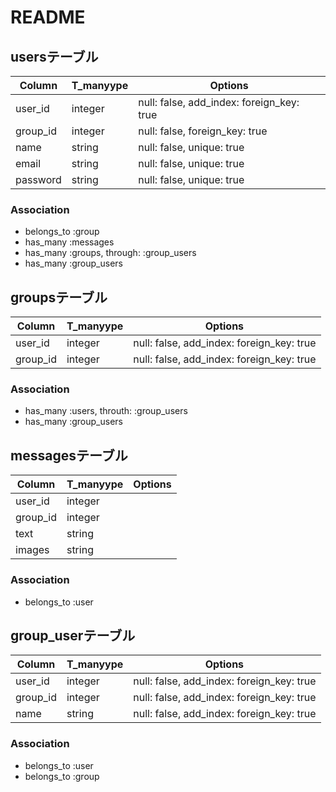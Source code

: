 # README

## usersテーブル

|Column|T_manyype|Options|
|------|----|-------|
|user_id|integer|null: false, add_index: foreign_key: true|
|group_id|integer|null: false, foreign_key: true|
|name|string|null: false, unique: true|
|email|string|null: false, unique: true|
|password|string|null: false, unique: true|

### Association
- belongs_to :group
- has_many :messages
- has_many :groups, through: :group_users
- has_many :group_users

## groupsテーブル

|Column|T_manyype|Options|
|------|----|-------|
|user_id|integer|null: false, add_index: foreign_key: true|
|group_id|integer|null: false, add_index: foreign_key: true|


### Association
- has_many :users, throuth: :group_users
- has_many :group_users

## messagesテーブル

|Column|T_manyype|Options|
|------|----|-------|
|user_id|integer|
|group_id|integer|
|text|string|
|images|string|

### Association
- belongs_to :user

## group_userテーブル

|Column|T_manyype|Options|
|------|----|-------|
|user_id|integer|null: false, add_index: foreign_key: true|
|group_id|integer|null: false, add_index: foreign_key: true|
|name|string|null: false, add_index: foreign_key: true|

### Association
- belongs_to :user
- belongs_to :group
